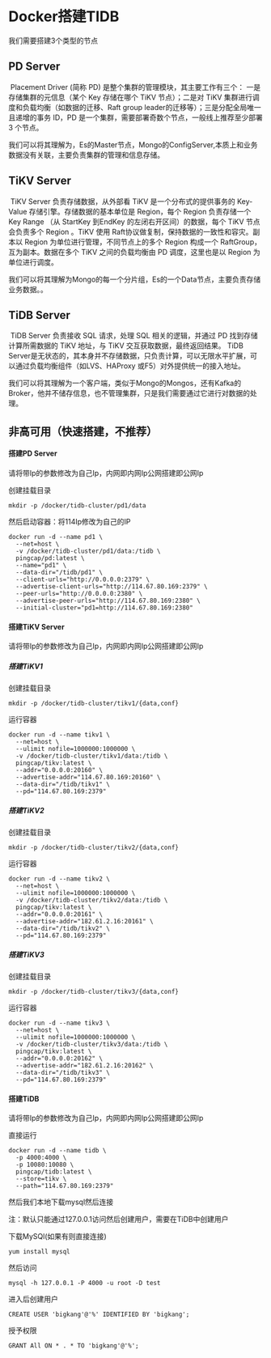 # Docker搭建TIDB

我们需要搭建3个类型的节点

## PD Server

​		Placement Driver (简称 PD) 是整个集群的管理模块，其主要工作有三个： 一是存储集群的元信息（某个 Key 存储在哪个 TiKV 节点）；二是对 TiKV 集群进行调度和负载均衡（如数据的迁移、Raft group leader的迁移等）；三是分配全局唯一且递增的事务 ID，PD 是一个集群，需要部署奇数个节点，一般线上推荐至少部署 3 个节点。

​		我们可以将其理解为，Es的Master节点，Mongo的ConfigServer,本质上和业务数据没有关联，主要负责集群的管理和信息存储。



## TiKV Server

​		TiKV Server 负责存储数据，从外部看 TiKV 是一个分布式的提供事务的 Key-Value 存储引擎。存储数据的基本单位是 Region，每个 Region 负责存储一个 Key Range （从 StartKey 到EndKey 的左闭右开区间）的数据，每个 TiKV 节点会负责多个 Region 。TiKV 使用 Raft协议做复制，保持数据的一致性和容灾。副本以 Region 为单位进行管理，不同节点上的多个 Region 构成一个 RaftGroup，互为副本。数据在多个 TiKV 之间的负载均衡由 PD 调度，这里也是以 Region 为单位进行调度。

​		我们可以将其理解为Mongo的每一个分片组，Es的一个Data节点，主要负责存储业务数据。。

## TiDB Server

​		TiDB Server 负责接收 SQL 请求，处理 SQL 相关的逻辑，并通过 PD 找到存储计算所需数据的 TiKV 地址，与 TiKV 交互获取数据，最终返回结果。 TiDB Server是无状态的，其本身并不存储数据，只负责计算，可以无限水平扩展，可以通过负载均衡组件（如LVS、HAProxy 或F5）对外提供统一的接入地址。

​		我们可以将其理解为一个客户端，类似于Mongo的Mongos，还有Kafka的Broker，他并不储存信息，也不管理集群，只是我们需要通过它进行对数据的处理。

## 非高可用（快速搭建，不推荐）

#### 搭建PD Server

请将带Ip的参数修改为自己Ip，内网即内网Ip公网搭建即公网Ip

创建挂载目录

```
mkdir -p /docker/tidb-cluster/pd1/data
```

然后启动容器：将114Ip修改为自己的IP

```
docker run -d --name pd1 \
  --net=host \
  -v /docker/tidb-cluster/pd1/data:/tidb \
  pingcap/pd:latest \
  --name="pd1" \
  --data-dir="/tidb/pd1" \
  --client-urls="http://0.0.0.0:2379" \
  --advertise-client-urls="http://114.67.80.169:2379" \
  --peer-urls="http://0.0.0.0:2380" \
  --advertise-peer-urls="http://114.67.80.169:2380" \
  --initial-cluster="pd1=http://114.67.80.169:2380"
```

#### 搭建TiKV Server

请将带Ip的参数修改为自己Ip，内网即内网Ip公网搭建即公网Ip

##### 搭建TiKV1

创建挂载目录

```
mkdir -p /docker/tidb-cluster/tikv1/{data,conf}
```

运行容器

```
docker run -d --name tikv1 \
  --net=host \
  --ulimit nofile=1000000:1000000 \
  -v /docker/tidb-cluster/tikv1/data:/tidb \
  pingcap/tikv:latest \
  --addr="0.0.0.0:20160" \
  --advertise-addr="114.67.80.169:20160" \
  --data-dir="/tidb/tikv1" \
  --pd="114.67.80.169:2379"
```

##### 搭建TiKV2

创建挂载目录

```
mkdir -p /docker/tidb-cluster/tikv2/{data,conf}
```

运行容器

```
docker run -d --name tikv2 \
  --net=host \
  --ulimit nofile=1000000:1000000 \
  -v /docker/tidb-cluster/tikv2/data:/tidb \
  pingcap/tikv:latest \
  --addr="0.0.0.0:20161" \
  --advertise-addr="182.61.2.16:20161" \
  --data-dir="/tidb/tikv2" \
  --pd="114.67.80.169:2379"
```

##### 搭建TiKV3

创建挂载目录

```
mkdir -p /docker/tidb-cluster/tikv3/{data,conf}
```

运行容器

```
docker run -d --name tikv3 \
  --net=host \
  --ulimit nofile=1000000:1000000 \
  -v /docker/tidb-cluster/tikv3/data:/tidb \
  pingcap/tikv:latest \
  --addr="0.0.0.0:20162" \
  --advertise-addr="182.61.2.16:20162" \
  --data-dir="/tidb/tikv3" \
  --pd="114.67.80.169:2379"
```

#### 搭建TiDB

请将带Ip的参数修改为自己Ip，内网即内网Ip公网搭建即公网Ip

直接运行

```
docker run -d --name tidb \
  -p 4000:4000 \
  -p 10080:10080 \
  pingcap/tidb:latest \
  --store=tikv \
  --path="114.67.80.169:2379"
```

然后我们本地下载mysql然后连接

注：默认只能通过127.0.0.1访问然后创建用户，需要在TiDB中创建用户

下载MySQl(如果有则直接连接)

```
yum install mysql
```

然后访问

```
mysql -h 127.0.0.1 -P 4000 -u root -D test
```

进入后创建用户

```
CREATE USER 'bigkang'@'%' IDENTIFIED BY 'bigkang'; 
```

授予权限

```
GRANT All ON * . * TO 'bigkang'@'%';
```

